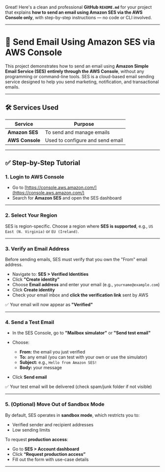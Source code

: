 Great! Here's a clean and professional **GitHub `README.md`** for your project that explains **how to send an email using Amazon SES via the AWS Console only**, with step-by-step instructions — no code or CLI involved.

---

# 📧 Send Email Using Amazon SES via AWS Console

This project demonstrates how to send an email using **Amazon Simple Email Service (SES)** **entirely through the AWS Console**, without any programming or command-line tools. SES is a cloud-based email sending service designed to help you send marketing, notification, and transactional emails.

---

## 🛠️ Services Used

| Service         | Purpose                          |
| --------------- | -------------------------------- |
| **Amazon SES**  | To send and manage emails        |
| **AWS Console** | Used to configure and send email |

---

## ✅ Step-by-Step Tutorial

### 1. **Login to AWS Console**

* Go to [https://console.aws.amazon.com/](https://console.aws.amazon.com/)
* Search for **Amazon SES** and open the SES dashboard

---

### 2. **Select Your Region**

SES is region-specific. Choose a region where **SES is supported**, e.g., `US East (N. Virginia)` or `EU (Ireland)`.

---

### 3. **Verify an Email Address**

Before sending emails, SES must verify that you own the "From" email address.

* Navigate to: **SES > Verified Identities**
* Click **"Create identity"**
* Choose **Email address** and enter your email (e.g., `yourname@example.com`)
* Click **Create identity**
* Check your email inbox and **click the verification link** sent by AWS

✅ Your email will now appear as **"Verified"**

---

### 4. **Send a Test Email**

* In the SES Console, go to **"Mailbox simulator"** or **"Send test email"**
* Choose:

  * **From:** the email you just verified
  * **To:** any email (you can test with your own or use the simulator)
  * **Subject:** e.g., `Hello from Amazon SES!`
  * **Body:** your message
* Click **Send email**

✅ Your test email will be delivered (check spam/junk folder if not visible)

---

### 5. **(Optional) Move Out of Sandbox Mode**

By default, SES operates in **sandbox mode**, which restricts you to:

* Verified sender and recipient addresses
* Low sending limits

To request **production access**:

* Go to **SES > Account dashboard**
* Click **“Request production access”**
* Fill out the form with use-case details

---


